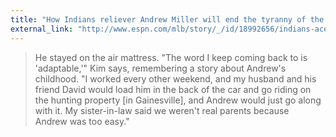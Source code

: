 ```yaml
---
title: "How Indians reliever Andrew Miller will end the tyranny of the save"
external_link: "http://www.espn.com/mlb/story/_/id/18992656/indians-ace-reliever-andrew-miller-end-tyranny-save"
---
```

> He stayed on the air mattress. "The word I keep coming back to is 'adaptable,'" Kim says, remembering a story about Andrew's childhood. "I worked every other weekend, and my husband and his friend David would load him in the back of the car and go riding on the hunting property [in Gainesville], and Andrew would just go along with it. My sister-in-law said we weren't real parents because  Andrew was too easy."

